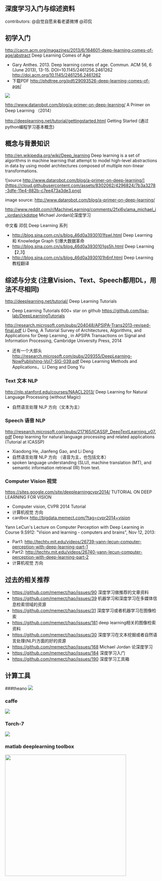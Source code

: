 ## 深度学习入门与综述资料

contributors:  @自觉自愿来看老婆微博 @邓侃


## 初学入门
http://cacm.acm.org/magazines/2013/6/164601-deep-learning-comes-of-age/abstract Deep Learning Comes of Age
* Gary Anthes. 2013. Deep learning comes of age. Commun. ACM 56, 6 (June 2013), 13-15. DOI=10.1145/2461256.2461262 http://doi.acm.org/10.1145/2461256.2461262 
* 下载PDF http://phdtree.org/pdf/29093526-deep-learning-comes-of-age/

<img src="http://cacm.acm.org/system/assets/0001/1870/052213_CACMpg13_Deep-Learning2.large.jpg?1369232776&1369232776">

http://www.datarobot.com/blog/a-primer-on-deep-learning/ A Primer on Deep Learning （2014）

http://deeplearning.net/tutorial/gettingstarted.html  Getting Started (通过python编程学习基本概念)


## 概念与背景知识
http://en.wikipedia.org/wiki/Deep_learning Deep learning is a set of algorithms in machine learning that attempt to model high-level abstractions in data by using model architectures composed of multiple non-linear transformations.

![source http://www.datarobot.com/blog/a-primer-on-deep-learning/](https://cloud.githubusercontent.com/assets/8302062/4296824/7b3a3278-3dfe-11e4-882b-c7ee473a3de3.png)

image source: http://www.datarobot.com/blog/a-primer-on-deep-learning/

http://www.reddit.com/r/MachineLearning/comments/2fxi6v/ama_michael_i_jordan/ckdqtpe  Michael Jordan论深度学习


中文看 邓侃  Deep Learning 系列
* http://blog.sina.com.cn/s/blog_46d0a3930101fswl.html  Deep Learning 和 Knowledge Graph 引爆大数据革命
* http://blog.sina.com.cn/s/blog_46d0a3930101gs5h.html Deep Learning 【2,3】
* http://blog.sina.com.cn/s/blog_46d0a3930101h6nf.html  Deep Learning 教程翻译


## 综述与分支 (注意Vision、Text、Speech都用DL，用法不尽相同)


http://deeplearning.net/tutorial/ Deep Learning Tutorials
* Deep Learning Tutorials 600+ star on github https://github.com/lisa-lab/DeepLearningTutorials


http://research.microsoft.com/pubs/204048/APSIPA-Trans2013-revised-final.pdf
Li Deng, A Tutorial Survey of Architectures, Algorithms, and Applications for Deep Learning , in APSIPA Transactions on Signal and Information Processing, Cambridge University Press, 2014
* 还有一个大部头 http://research.microsoft.com/pubs/209355/DeepLearning-NowPublishing-Vol7-SIG-039.pdf  Deep Learning Methods and Applications， Li Deng and Dong Yu



### Text 文本 NLP
http://nlp.stanford.edu/courses/NAACL2013/ Deep Learning for Natural Language Processing (without Magic)
* 自然语言处理 NLP 方向（文本为主）

### Speech 语音 NLP
http://research.microsoft.com/pubs/217165/ICASSP_DeepTextLearning_v07.pdf  Deep learning for natural language processing and related applications (Tutorial at ICASSP)
* Xiaodong He, Jianfeng Gao, and Li Deng
* 自然语言处理 NLP 方向 （语音为主，也包括文本）
* spoken language understanding (SLU), machine translation (MT), and semantic information retrieval (IR) from text.

### Computer Vision 视觉 
https://sites.google.com/site/deeplearningcvpr2014/  TUTORIAL ON DEEP LEARNING FOR VISION
* Computer vision,  CVPR 2014 Tutorial 
* 计算机视觉 方向
* cardbox  http://bigdata.memect.com/?tag=cvpr2014+vision


Yann LeCun's Lecture on Computer Perception with Deep Learning in Course 9.S912: "Vision and learning - computers and brains", Nov 12, 2013:
* Part1: http://techtv.mit.edu/videos/26739-yann-lecun-computer-perception-with-deep-learning-part-1
* Part2: http://techtv.mit.edu/videos/26740-yann-lecun-computer-perception-with-deep-learning-part-2
* 计算机视觉 方向


## 过去的相关推荐

* https://github.com/memect/hao/issues/90 深度学习做推荐的文章资料
* https://github.com/memect/hao/issues/39 机器学习和深度学习在多媒体信息检索领域的资源
* https://github.com/memect/hao/issues/31 深度学习或者机器学习在图像检索
* https://github.com/memect/hao/issues/181 deep learning相关的图像检索资料
* https://github.com/memect/hao/issues/30 深度学习在文本挖掘或者自然语言处理(NLP)方面的好的资源
* https://github.com/memect/hao/issues/168  Michael Jordan 论深度学习
* https://github.com/memect/hao/issues/184  深度学习入门
* https://github.com/memect/hao/issues/190  深度学习工具箱

## 计算工具
###theano
<img src="https://cloud.githubusercontent.com/assets/8302062/4296833/99106f56-3dfe-11e4-9437-10c29aefee67.jpg"/>

### caffe
<img  src="http://emma.memect.com/t/6d9fcce0c36ac740b5c9ebddfb6b89b2ad308408a026671cfbd27657dde4439f/caffe.jpg"/>

### Torch-7
<img  src="http://emma.memect.com/t/101449380b840a422860b5a2be6524394d646f812417e4315fb100369ca4b169/torch7.jpg"/>


### matlab deeplearning toolbox
<img height=400 src="http://emma.memect.com/t/b8398867d7e5d7184192306fd2c19da0ceee23eec8357be34bd6184d6dceabec/content.jpg"/>

